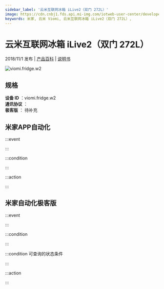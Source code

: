 ```yaml
---
sidebar_label: '云米互联网冰箱 iLive2（双门 272L）'
image: https://cdn.cnbj1.fds.api.mi-img.com/iotweb-user-center/developer_1679047544558LLbFRXcs.png?GalaxyAccessKeyId=AKVGLQWBOVIRQ3XLEW&Expires=9223372036854775807&Signature=d47wVfTPQ3ejKm4Zjx9knwaBTgM=
keywords: 米家, 云米 Viomi, 云米互联网冰箱 iLive2（双门 272L）, 
---
```

# 云米互联网冰箱 iLive2（双门 272L）

2018/11/1 发布 | [产品百科](https://home.mi.com/webapp/content/baike/product/index.html?model=viomi.fridge.w2/) | [说明书](https://home.mi.com/views/introduction.html?model=viomi.fridge.w2&region=cn)

![viomi.fridge.w2](https://cdn.cnbj1.fds.api.mi-img.com/iotweb-user-center/developer_1679047544558LLbFRXcs.png?GalaxyAccessKeyId=AKVGLQWBOVIRQ3XLEW&Expires=9223372036854775807&Signature=d47wVfTPQ3ejKm4Zjx9knwaBTgM=)

## 规格  
> 
**设备 ID** ：viomi.fridge.w2  
**通讯协议** ：  
**极客版**  ： 待补充 


## 米家APP自动化  

:::event  

:::

:::condition  

:::

:::action   

:::

## 米家自动化极客版  

:::event  

:::

:::condition  

:::

:::condition 可查询的状态条件  

:::

:::action  

:::

        
